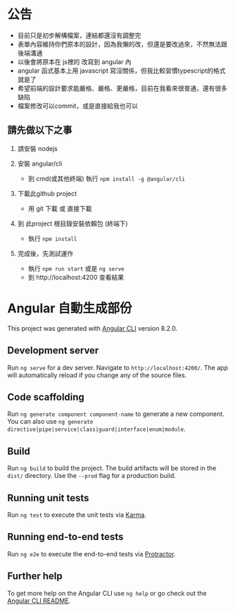 # 公告
* 目前只是初步解構檔案，連結都還沒有調整完
* 表單內容維持你們原本的設計，因為我懶的改，但還是要改過來，不然無法跟後端溝通
* 以後會將原本在 js裡的 改寫到 angular 內
* angular 函式基本上用 javascript 寫沒關係，但我比較習慣typescript的格式就是了
* 希望前端的設計要求能嚴格、嚴格、更嚴格，目前在我看來很普通，還有很多缺陷
* 檔案修改可以commit，或是直接給我也可以

## 請先做以下之事
1. 請安裝 nodejs
2. 安裝 angular/cli
   * 到 cmd(或其他終端) 執行 `npm install -g @angular/cli`

3. 下載此github project
   * 用 git 下載 或 直接下載

4. 到 此project 根目錄安裝依賴包 (終端下)
   * 執行 `npm install`

5. 完成後，先測試運作
   * 執行 `npm run start` 或是 `ng serve`
   * 到 http://localhost:4200 查看結果

# Angular 自動生成部份

This project was generated with [Angular CLI](https://github.com/angular/angular-cli) version 8.2.0.

## Development server

Run `ng serve` for a dev server. Navigate to `http://localhost:4200/`. The app will automatically reload if you change any of the source files.

## Code scaffolding

Run `ng generate component component-name` to generate a new component. You can also use `ng generate directive|pipe|service|class|guard|interface|enum|module`.

## Build

Run `ng build` to build the project. The build artifacts will be stored in the `dist/` directory. Use the `--prod` flag for a production build.

## Running unit tests

Run `ng test` to execute the unit tests via [Karma](https://karma-runner.github.io).

## Running end-to-end tests

Run `ng e2e` to execute the end-to-end tests via [Protractor](http://www.protractortest.org/).

## Further help

To get more help on the Angular CLI use `ng help` or go check out the [Angular CLI README](https://github.com/angular/angular-cli/blob/master/README.md).
